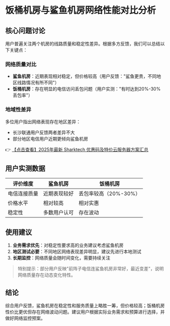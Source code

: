 # 饭桶机房与鲨鱼机房网络性能对比分析

## 核心问题讨论
用户普遍关注两个机房的线路质量和稳定性差异。根据多方反馈，我们可以总结以下关键点：

### 网络质量对比
- **鲨鱼机房**：近期表现相对稳定，但价格较高（用户反馈："鲨鱼更贵，不同地区线路情况有所不同"）
- **饭桶机房**：存在明显的电信访问丢包问题（用户实测："有时达到20%-30%丢包率"）

### 地域性差异
多位用户指出网络表现存在地区差异：
- 长沙联通用户反馈两者差异不大
- 部分地区电信用户近期更倾向鲨鱼机房

👉 [【点击查看】2025年最新 Sharktech 优惠码及特价云服务器方案汇总](https://bit.ly/Sharktech)

## 用户实测数据
| 评价维度       | 鲨鱼机房                     | 饭桶机房                     |
|----------------|------------------------------|------------------------------|
| 电信连接质量   | 近期表现较好                 | 丢包率较高（20%-30%）        |
| 价格水平       | 相对较高                     | 相对实惠                     |
| 稳定性         | 多数用户认可                 | 存在波动                     |

## 使用建议
1. **业务需求优先**：对稳定性要求高的业务建议考虑鲨鱼机房
2. **地区测试必要**：不同地区网络表现差异明显，建议先进行本地测试
3. **长期监控**：网络质量会随时间变化，需要持续关注

> 特别提示：部分用户反映"前阵子电信连鲨鱼机房非常好，最近变差"，说明网络质量存在动态变化特性。

## 结论
综合用户反馈，鲨鱼机房在稳定性和服务质量上略胜一筹，但价格较高；饭桶机房性价比更优但存在网络波动问题。建议用户根据实际业务需求和预算进行选择，并做好网络监控预案。